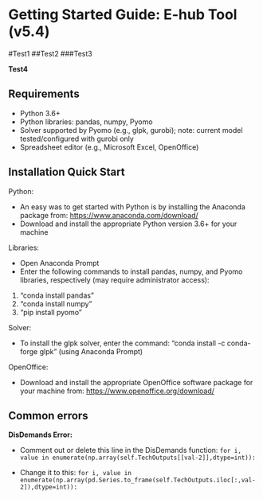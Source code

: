 Getting Started Guide: E-hub Tool (v5.4)
============

#Test1
##Test2
###Test3

**Test4**

Requirements
------------

- Python 3.6+
- Python libraries: pandas, numpy, Pyomo
- Solver supported by Pyomo (e.g., glpk, gurobi); note: current model tested/configured with gurobi only
- Spreadsheet editor (e.g., Microsoft Excel, OpenOffice)


Installation Quick Start
---------------

Python:
-	An easy was to get started with Python is by installing the Anaconda package from: https://www.anaconda.com/download/
-	Download and install the appropriate Python version 3.6+ for your machine

Libraries:
-	Open Anaconda Prompt
-	Enter the following commands to install pandas, numpy, and Pyomo libraries, respectively (may require administrator access):
1.	“conda install pandas”
2.	“conda install numpy”
3.	“pip install pyomo”

Solver:
-	To install the glpk solver, enter the command: “conda install -c conda-forge glpk” (using Anaconda Prompt)

OpenOffice:
-	Download and install the appropriate OpenOffice software package for your machine from:  https://www.openoffice.org/download/ 

Common errors
---------------

**DisDemands Error:**

- Comment out or delete this line in the DisDemands function: `for i, value in enumerate(np.array(self.TechOutputs[[val-2]],dtype=int)):`

- Change it to this: `for i, value in enumerate(np.array(pd.Series.to_frame(self.TechOutputs.iloc[:,val-2]),dtype=int)):`
